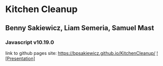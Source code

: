# Kitchen Cleanup
## Benny Sakiewicz, Liam Semeria, Samuel Mast
### Javascript v10.19.0
link to github pages site: https://bpsakiewicz.github.io/KitchenCleanup/
[![Presentation]](https://www.youtube.com/watch?v=uxQibutx0-0)
